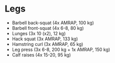 # Legs
* Barbell back-squat (4x AMRAP, 100 kg)
* Barbell front-squat (4x 6-8, 80 kg)
* Lunges (3x 10 (x2), 12 kg)
* Hack squat (3x AMRAP, 133 kg)
* Hamstring curl (3x AMRAP, 65 kg)
* Leg press (3x 6-8, 200 kg + 1x AMRAP, 150 kg)
* Calf raises (4x 15-20, 95 kg)
